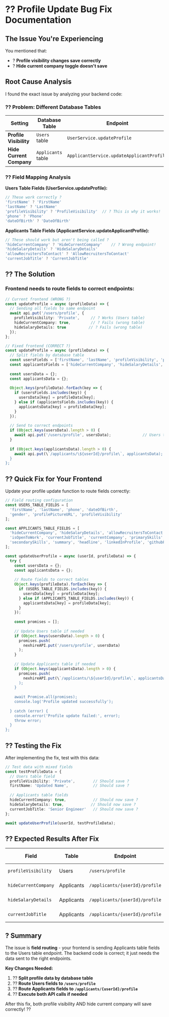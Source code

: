 # ?? Profile Update Bug Fix Documentation

## **The Issue You're Experiencing**

You mentioned that:
- ? **Profile visibility changes save correctly**
- ? **Hide current company toggle doesn't save**

## **Root Cause Analysis**

I found the exact issue by analyzing your backend code:

### **?? Problem: Different Database Tables**

| Setting | Database Table | Endpoint | Status |
|---------|---------------|----------|---------|
| **Profile Visibility** | `Users` table | `UserService.updateProfile` | ? **Works** |
| **Hide Current Company** | `Applicants` table | `ApplicantService.updateApplicantProfile` | ? **Fails** |

### **?? Field Mapping Analysis**

**Users Table Fields (UserService.updateProfile):**
```typescript
// These work correctly ?
'firstName' ? 'FirstName'
'lastName' ? 'LastName'  
'profileVisibility' ? 'ProfileVisibility'  // ? This is why it works!
'phone' ? 'Phone'
'dateOfBirth' ? 'DateOfBirth'
```

**Applicants Table Fields (ApplicantService.updateApplicantProfile):**
```typescript
// These should work but aren't being called ?
'hideCurrentCompany' ? 'HideCurrentCompany'    // ? Wrong endpoint!
'hideSalaryDetails' ? 'HideSalaryDetails'
'allowRecruitersToContact' ? 'AllowRecruitersToContact'
'currentJobTitle' ? 'CurrentJobTitle'
```

## **?? The Solution**

### **Frontend needs to route fields to correct endpoints:**

```typescript
// Current frontend (WRONG ?)
const updateProfile = async (profileData) => {
  // Sending all fields to same endpoint
  await api.put('/users/profile', {
    profileVisibility: 'Private',     // ? Works (Users table)
    hideCurrentCompany: true,         // ? Fails (wrong table)
    hideSalaryDetails: true          // ? Fails (wrong table)
  });
};

// Fixed frontend (CORRECT ?)
const updateProfile = async (profileData) => {
  // Split fields by database table
  const usersFields = ['firstName', 'lastName', 'profileVisibility', 'phone'];
  const applicantsFields = ['hideCurrentCompany', 'hideSalaryDetails', 'currentJobTitle'];
  
  const usersData = {};
  const applicantsData = {};
  
  Object.keys(profileData).forEach(key => {
    if (usersFields.includes(key)) {
      usersData[key] = profileData[key];
    } else if (applicantsFields.includes(key)) {
      applicantsData[key] = profileData[key];
    }
  });
  
  // Send to correct endpoints
  if (Object.keys(usersData).length > 0) {
    await api.put('/users/profile', usersData);              // Users table
  }
  
  if (Object.keys(applicantsData).length > 0) {
    await api.put(\`/applicants/\${userId}/profile\`, applicantsData); // Applicants table
  }
};
```

## **?? Quick Fix for Your Frontend**

Update your profile update function to route fields correctly:

```typescript
// Field routing configuration
const USERS_TABLE_FIELDS = [
  'firstName', 'lastName', 'phone', 'dateOfBirth', 
  'gender', 'profilePictureURL', 'profileVisibility'
];

const APPLICANTS_TABLE_FIELDS = [
  'hideCurrentCompany', 'hideSalaryDetails', 'allowRecruitersToContact',
  'isOpenToWork', 'currentJobTitle', 'currentCompany', 'primarySkills',
  'secondarySkills', 'summary', 'headline', 'linkedInProfile', 'githubProfile'
];

const updateUserProfile = async (userId, profileData) => {
  try {
    const usersData = {};
    const applicantsData = {};
    
    // Route fields to correct tables
    Object.keys(profileData).forEach(key => {
      if (USERS_TABLE_FIELDS.includes(key)) {
        usersData[key] = profileData[key];
      } else if (APPLICANTS_TABLE_FIELDS.includes(key)) {
        applicantsData[key] = profileData[key];
      }
    });
    
    const promises = [];
    
    // Update Users table if needed
    if (Object.keys(usersData).length > 0) {
      promises.push(
        nexhireAPI.put('/users/profile', usersData)
      );
    }
    
    // Update Applicants table if needed
    if (Object.keys(applicantsData).length > 0) {
      promises.push(
        nexhireAPI.put(\`/applicants/\${userId}/profile\`, applicantsData)
      );
    }
    
    await Promise.all(promises);
    console.log('Profile updated successfully');
    
  } catch (error) {
    console.error('Profile update failed:', error);
    throw error;
  }
};
```

## **?? Testing the Fix**

After implementing the fix, test with this data:

```typescript
// Test data with mixed fields
const testProfileData = {
  // Users table field
  profileVisibility: 'Private',        // Should save ?
  firstName: 'Updated Name',           // Should save ?
  
  // Applicants table fields  
  hideCurrentCompany: true,            // Should now save ?
  hideSalaryDetails: true,            // Should now save ?
  currentJobTitle: 'Senior Engineer'   // Should now save ?
};

await updateUserProfile(userId, testProfileData);
```

## **?? Expected Results After Fix**

| Field | Table | Endpoint | Before Fix | After Fix |
|-------|-------|----------|------------|-----------|
| `profileVisibility` | Users | `/users/profile` | ? Works | ? Works |
| `hideCurrentCompany` | Applicants | `/applicants/{userId}/profile` | ? Fails | ? **Fixed** |
| `hideSalaryDetails` | Applicants | `/applicants/{userId}/profile` | ? Fails | ? **Fixed** |
| `currentJobTitle` | Applicants | `/applicants/{userId}/profile` | ? Fails | ? **Fixed** |

## **? Summary**

The issue is **field routing** - your frontend is sending Applicants table fields to the Users table endpoint. The backend code is correct; it just needs the data sent to the right endpoints.

**Key Changes Needed:**
1. ?? **Split profile data by database table**
2. ?? **Route Users fields to `/users/profile`**  
3. ?? **Route Applicants fields to `/applicants/{userId}/profile`**
4. ?? **Execute both API calls if needed**

After this fix, both profile visibility AND hide current company will save correctly! ??